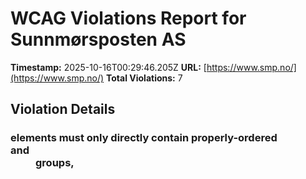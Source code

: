 # WCAG Violations Report for Sunnmørsposten AS

**Timestamp:** 2025-10-16T00:29:46.205Z
**URL:** [https://www.smp.no/](https://www.smp.no/)
**Total Violations:** 7

## Violation Details

### <dl> elements must only directly contain properly-ordered <dt> and <dd> groups, <script>, <template> or <div> elements

- **Impact:** serious
- **Description:** Ensure <dl> elements are structured correctly
- **Help URL:** https://dequeuniversity.com/rules/axe/4.10/definition-list?application=playwright
- **Tags:** cat.structure, wcag2a, wcag131, EN-301-549, EN-9.1.3.1
- **Count:** 2

#### Affected Elements:

- `.Credits:nth-child(2) > dl:nth-child(3)`
- `.Credits:nth-child(2) > dl:nth-child(4)`

### Frames must have an accessible name

- **Impact:** serious
- **Description:** Ensure <iframe> and <frame> elements have an accessible name
- **Help URL:** https://dequeuniversity.com/rules/axe/4.10/frame-title?application=playwright
- **Tags:** cat.text-alternatives, wcag2a, wcag412, section508, section508.22.i, TTv5, TT12.d, EN-301-549, EN-9.4.1.2
- **Count:** 1

#### Affected Elements:

- `#dakapo_postopbar`

### Heading levels should only increase by one

- **Impact:** moderate
- **Description:** Ensure the order of headings is semantically correct
- **Help URL:** https://dequeuniversity.com/rules/axe/4.10/heading-order?application=playwright
- **Tags:** cat.semantics, best-practice
- **Count:** 1

#### Affected Elements:

- `.is-primary-skin.gridfullsize.is-skin > a > .text.t100 > h3`

### Main landmark should not be contained in another landmark

- **Impact:** moderate
- **Description:** Ensure the main landmark is at top level
- **Help URL:** https://dequeuniversity.com/rules/axe/4.10/landmark-main-is-top-level?application=playwright
- **Tags:** cat.semantics, best-practice
- **Count:** 99

#### Affected Elements:

- `.is-primary-skin.gridfullsize.is-skin > a > .text.t100`
- `.breakingvarsel.gridspotlight.card-size-large > a > .text.t100`
- `.Bundles:nth-child(1) > .OnePlusXTeasers.grid > .life40.hot60.gridspotlightside > a > .text.t100`
- `.is-primary-skin.is-skin.hot40 > a > .text.t100`
- `.flipped.OnePlusXTeasers.grid:nth-child(1) > .life40.hot60.gridspotlightside > a > .text.t100`
- `.flipped.OnePlusXTeasers.grid:nth-child(1) > .gridspotlight.card-size-large.hot60 > a > .text.t100`
- `.flipped.OnePlusXTeasers.grid:nth-child(1) > .is-dark-skin-prefix-red.no-image.is-skin > a > .text.t100`
- `.hot70.life40.gridspotlightside > a > .text.t100`
- `.hot70.is-dark-skin.life60 > a > .text.t100`
- `.ThreeTeasers.grid:nth-child(2) > .no-image.is-aske-skin.is-skin > a > .text.t100`
- `.is-dark-skin-prefix-red.is-skin.gridtriple > a > .text.t100`
- `.is-dark-skin-prefix-red.gridspotlight.card-size-large > a > .text.t100`
- `.OnePlusXTeasers.grid:nth-child(4) > .hot40.life40.gridspotlightside > a > .text.t100`
- `a[href$="snoe-i-vente"] > .text.t100`
- `.is-prefix-red-skin.life60.is-skin > a > .text.t100`
- `.flipped.OnePlusXTeasers.grid:nth-child(5) > .gridspotlight.card-size-large.is-aske-skin > a > .text.t100`
- `.flipped.OnePlusXTeasers.grid:nth-child(5) > .life40.hot60.gridspotlightside > a > .text.t100`
- `.flipped.OnePlusXTeasers.grid:nth-child(5) > .no-image.is-aske-skin.is-skin > a > .text.t100`
- `.AdWithTeaser.grid:nth-child(6) > .gridtriple.life40.hot60 > a > .text.t100`
- `.life60.hot30.gridtriple > a > .text.t100`
- `.ThreeTeasers.grid:nth-child(7) > .no-image.gridtriple.hot40 > a > .text.t100`
- `.ThreeTeasers.grid:nth-child(7) > .gridtriple.life40.hot60 > a > .text.t100`
- `.OnePlusXTeasers.grid:nth-child(8) > .gridspotlight.card-size-large.hot40 > a > .text.t100`
- `.hot80.is-dark-skin.life60 > a > .text.t100`
- `.OnePlusXTeasers.grid:nth-child(8) > .hot60.gridspotlightside.life20 > a > .text.t100`
- `.flipped.OnePlusXTeasers.grid:nth-child(10) > .is-prefix-red-skin.is-skin.hot60 > a > .text.t100`
- `.flipped.OnePlusXTeasers.grid:nth-child(10) > .gridspotlight.card-size-large.hot40 > a > .text.t100`
- `.flipped.OnePlusXTeasers.grid:nth-child(10) > .hot60.gridspotlightside.life20:nth-child(3) > a > .text.t100`
- `.flipped.OnePlusXTeasers.grid:nth-child(10) > .no-image.is-aske-skin.is-skin > a > .text.t100`
- `.ThreeTeasers.grid:nth-child(13) > .opinion.gridtriple.life40 > a > .text.t100`
- `.ThreeTeasers.grid:nth-child(13) > .gridtriple.life40.hot60:nth-child(2) > a > .text.t100`
- `.ThreeTeasers.grid:nth-child(13) > .gridtriple.hot60.life20 > a > .text.t100`
- `.OnePlusXTeasers.grid:nth-child(15) > .gridspotlight.card-size-large.hot40 > a > .text.t100`
- `.OnePlusXTeasers.grid:nth-child(15) > .opinion.life40.hot60 > a > .text.t100`
- `.OnePlusXTeasers.grid:nth-child(15) > .hot50.gridspotlightside.life20:nth-child(3) > a > .text.t100`
- `.hot50.no-image.is-aske-skin > a > .text.t100`
- `.AdWithTeaser.flipped.grid:nth-child(16) > .hot50.is-aske-skin.is-skin > a > .text.t100`
- `.flipped.OnePlusXTeasers.grid:nth-child(17) > .opinion.life40.hot60 > a > .text.t100`
- `.flipped.OnePlusXTeasers.grid:nth-child(17) > .gridspotlight.card-size-large.hot60 > a > .text.t100`
- `.flipped.OnePlusXTeasers.grid:nth-child(17) > .hot50.gridspotlightside.life20 > a > .text.t100`
- `.flipped.OnePlusXTeasers.grid:nth-child(17) > .no-image.is-aske-skin.is-skin > a > .text.t100`
- `.hot80.gridtriple.life40 > a > .text.t100`
- `.ThreeTeasers.grid:nth-child(18) > .gridtriple.hot40.life20 > a > .text.t100`
- `.ThreeTeasers.grid:nth-child(18) > .is-aske-skin.is-skin.gridtriple > a > .text.t100`
- `.OnePlusXTeasers.grid:nth-child(20) > .gridspotlight.card-size-large.life40 > a > .text.t100`
- `.OnePlusXTeasers.grid:nth-child(20) > .no-image.is-aske-skin.is-skin > a > .text.t100`
- `.OnePlusXTeasers.grid:nth-child(20) > .hot40.gridspotlightside.life20:nth-child(3) > a > .text.t100`
- `.OnePlusXTeasers.grid:nth-child(20) > .hot30.gridspotlightside.life20 > a > .text.t100`
- `.life60.gridtriple.hot60 > a > .text.t100`
- `.ThreeTeasers.grid:nth-child(22) > .is-aske-skin.is-skin.gridtriple > a > .text.t100`
- `.ThreeTeasers.grid:nth-child(22) > .opinion.hot30.gridtriple > a > .text.t100`
- `.hot30.gridtriple.life40:nth-child(3) > a > .text.t100`
- `.griddouble.no-image.hot30 > a > .text.t100`
- `.griddouble.is-dark-skin-prefix-red.no-image > a > .text.t100`
- `.AdWithTeaser.flipped.grid:nth-child(25) > .opinion.hot30.gridtriple > a > .text.t100`
- `.flipped.OnePlusXTeasers.grid:nth-child(26) > .opinion.hot30.life40 > a > .text.t100`
- `.flipped.OnePlusXTeasers.grid:nth-child(26) > .hot50.gridspotlight.card-size-large > a > .text.t100`
- `.flipped.OnePlusXTeasers.grid:nth-child(26) > .hot60.gridspotlightside.life20 > a > .text.t100`
- `.ThreeTeasers.grid:nth-child(27) > .gridtriple.hot60.life20 > a > .text.t100`
- `.ThreeTeasers.grid:nth-child(27) > .hot30.gridtriple.life40 > a > .text.t100`
- `.ThreeTeasers.grid:nth-child(27) > .hot30.gridtriple.life20 > a > .text.t100`
- `.OnePlusXTeasers.grid:nth-child(29) > .gridspotlight.card-size-large.is-aske-skin > a > .text.t100`
- `.OnePlusXTeasers.grid:nth-child(29) > .hot40.gridspotlightside.life20:nth-child(2) > a > .text.t100`
- `.OnePlusXTeasers.grid:nth-child(29) > .hot40.gridspotlightside.life20:nth-child(3) > a > .text.t100`
- `.flipped.OnePlusXTeasers.grid:nth-child(30) > .hot30.is-aske-skin.is-skin > a > .text.t100`
- `.flipped.OnePlusXTeasers.grid:nth-child(30) > .hot50.gridspotlight.card-size-large > a > .text.t100`
- `.flipped.OnePlusXTeasers.grid:nth-child(30) > .hot40.gridspotlightside.life20 > a > .text.t100`
- `.gridtriple.hot40.life20:nth-child(1) > a > .text.t100`
- `.ThreeTeasers.grid:nth-child(33) > .gridtriple.hot40.life20:nth-child(2) > a > .text.t100`
- `.ThreeTeasers.grid:nth-child(33) > .is-aske-skin.is-skin.gridtriple > a > .text.t100`
- `.AdWithTeaser.grid:nth-child(34) > .gridtriple.hot40.life20 > a > .text.t100`
- `.OnePlusXTeasers.grid:nth-child(35) > .gridspotlight.card-size-large.hot40 > a > .text.t100`
- `.OnePlusXTeasers.grid:nth-child(35) > .hot40.life40.gridspotlightside > a > .text.t100`
- `.OnePlusXTeasers.grid:nth-child(35) > .is-dark-skin.is-skin.hot40 > a > .text.t100`
- `.flipped.OnePlusXTeasers.grid:nth-child(37) > .hot60.gridspotlightside.life20 > a > .text.t100`
- `.flipped.OnePlusXTeasers.grid:nth-child(37) > .gridspotlight.card-size-large.hot40 > a > .text.t100`
- `.flipped.OnePlusXTeasers.grid:nth-child(37) > .is-aske-skin.is-skin.hot40 > a > .text.t100`
- `.AdWithTeaser.flipped.grid:nth-child(39) > .gridtriple.hot40.life20 > a > .text.t100`
- `.ThreeTeasers.grid:nth-child(40) > .opinion.hot30.gridtriple > a > .text.t100`
- `.opinion.gridtriple.hot40 > a > .text.t100`
- `.breakingvarsel.is-aske-skin.is-skin > a > .text.t100`
- `.AdWithTeaser.grid:nth-child(41) > .gridtriple.hot40.life20 > a > .text.t100`
- `.OnePlusXTeasers.grid:nth-child(42) > .gridspotlight.card-size-large.life40 > a > .text.t100`
- `.OnePlusXTeasers.grid:nth-child(42) > .no-image.is-aske-skin.is-skin > a > .text.t100`
- `.OnePlusXTeasers.grid:nth-child(42) > .opinion.hot30.life40 > a > .text.t100`
- `.is-prefix-red-skin.hot30.is-skin > a > .text.t100`
- `.flipped.OnePlusXTeasers.grid:nth-child(43) > .hot30.gridspotlightside.life20 > a > .text.t100`
- `.flipped.OnePlusXTeasers.grid:nth-child(43) > .gridspotlight.card-size-large.hot60 > a > .text.t100`
- `.flipped.OnePlusXTeasers.grid:nth-child(43) > .hot40.gridspotlightside.life20 > a > .text.t100`
- `.ThreeTeasers.grid:nth-child(44) > .hot50.gridtriple.life20 > a > .text.t100`
- `.ThreeTeasers.grid:nth-child(44) > .hot30.gridtriple.life20 > a > .text.t100`
- `.ThreeTeasers.grid:nth-child(44) > .gridtriple.hot60.life20 > a > .text.t100`
- `.OnePlusXTeasers.grid:nth-child(45) > .gridspotlight.card-size-large.hot40 > a > .text.t100`
- `.OnePlusXTeasers.grid:nth-child(45) > .no-image.hot30.is-aske-skin > a > .text.t100`
- `.OnePlusXTeasers.grid:nth-child(45) > .hot40.gridspotlightside.life20:nth-child(3) > a > .text.t100`
- `.OnePlusXTeasers.grid:nth-child(45) > .no-image.hot40.gridspotlightside > a > .text.t100`
- `.flipped.OnePlusXTeasers.grid:nth-child(46) > .no-image.is-aske-skin.is-skin > a > .text.t100`
- `.flipped.OnePlusXTeasers.grid:nth-child(46) > .gridspotlight.card-size-large.hot40 > a > .text.t100`
- `.flipped.OnePlusXTeasers.grid:nth-child(46) > .is-dark-skin.is-skin.hot40 > a > .text.t100`

### Document should not have more than one main landmark

- **Impact:** moderate
- **Description:** Ensure the document has at most one main landmark
- **Help URL:** https://dequeuniversity.com/rules/axe/4.10/landmark-no-duplicate-main?application=playwright
- **Tags:** cat.semantics, best-practice
- **Count:** 1

#### Affected Elements:

- `.Layout`

### Landmarks should have a unique role or role/label/title (i.e. accessible name) combination

- **Impact:** moderate
- **Description:** Ensure landmarks are unique
- **Help URL:** https://dequeuniversity.com/rules/axe/4.10/landmark-unique?application=playwright
- **Tags:** cat.semantics, best-practice
- **Count:** 2

#### Affected Elements:

- `.top`
- `.Layout`

### Elements should not have tabindex greater than zero

- **Impact:** serious
- **Description:** Ensure tabindex attribute values are not greater than 0
- **Help URL:** https://dequeuniversity.com/rules/axe/4.10/tabindex?application=playwright
- **Tags:** cat.keyboard, best-practice
- **Count:** 2

#### Affected Elements:

- `.user`
- `.main`
